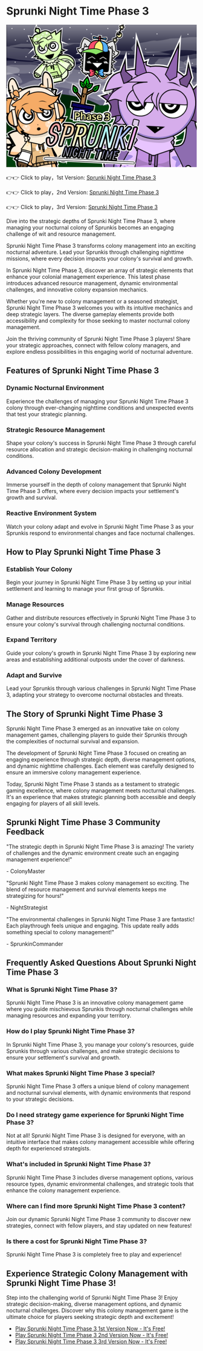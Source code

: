 # Sprunki Night Time Phase 3

![Sprunki Night Time Phase 3](https://raw.githubusercontent.com/sprunkiscrunkly/sprunki-night-time-phase-3/refs/heads/main/sprunki-night-time-phase-3.png "Sprunki Night Time Phase 3")

👉👉 Click to play，1st Version: [Sprunki Night Time Phase 3](https://sprunksters.com/sprunki-night-time-phase-3/ "Sprunki Night Time Phase 3")

👉👉 Click to play，2nd Version: [Sprunki Night Time Phase 3](https://sprunkiscrunkly.com/sprunki-night-time-phase-3/ "Sprunki Night Time Phase 3")

👉👉 Click to play，3rd Version: [Sprunki Night Time Phase 3](https://sprunkipyramixed.com/sprunki-night-time-phase-3/ "Sprunki Night Time Phase 3")

Dive into the strategic depths of Sprunki Night Time Phase 3, where managing your nocturnal colony of Sprunkis becomes an engaging challenge of wit and resource management.

Sprunki Night Time Phase 3 transforms colony management into an exciting nocturnal adventure. Lead your Sprunkis through challenging nighttime missions, where every decision impacts your colony's survival and growth.

In Sprunki Night Time Phase 3, discover an array of strategic elements that enhance your colonial management experience. This latest phase introduces advanced resource management, dynamic environmental challenges, and innovative colony expansion mechanics.

Whether you're new to colony management or a seasoned strategist, Sprunki Night Time Phase 3 welcomes you with its intuitive mechanics and deep strategic layers. The diverse gameplay elements provide both accessibility and complexity for those seeking to master nocturnal colony management.

Join the thriving community of Sprunki Night Time Phase 3 players! Share your strategic approaches, connect with fellow colony managers, and explore endless possibilities in this engaging world of nocturnal adventure.

## Features of Sprunki Night Time Phase 3

### Dynamic Nocturnal Environment

Experience the challenges of managing your Sprunki Night Time Phase 3 colony through ever-changing nighttime conditions and unexpected events that test your strategic planning.

### Strategic Resource Management

Shape your colony's success in Sprunki Night Time Phase 3 through careful resource allocation and strategic decision-making in challenging nocturnal conditions.

### Advanced Colony Development

Immerse yourself in the depth of colony management that Sprunki Night Time Phase 3 offers, where every decision impacts your settlement's growth and survival.

### Reactive Environment System

Watch your colony adapt and evolve in Sprunki Night Time Phase 3 as your Sprunkis respond to environmental changes and face nocturnal challenges.

## How to Play Sprunki Night Time Phase 3

### Establish Your Colony

Begin your journey in Sprunki Night Time Phase 3 by setting up your initial settlement and learning to manage your first group of Sprunkis.

### Manage Resources

Gather and distribute resources effectively in Sprunki Night Time Phase 3 to ensure your colony's survival through challenging nocturnal conditions.

### Expand Territory

Guide your colony's growth in Sprunki Night Time Phase 3 by exploring new areas and establishing additional outposts under the cover of darkness.

### Adapt and Survive

Lead your Sprunkis through various challenges in Sprunki Night Time Phase 3, adapting your strategy to overcome nocturnal obstacles and threats.

## The Story of Sprunki Night Time Phase 3

Sprunki Night Time Phase 3 emerged as an innovative take on colony management games, challenging players to guide their Sprunkis through the complexities of nocturnal survival and expansion.

The development of Sprunki Night Time Phase 3 focused on creating an engaging experience through strategic depth, diverse management options, and dynamic nighttime challenges. Each element was carefully designed to ensure an immersive colony management experience.

Today, Sprunki Night Time Phase 3 stands as a testament to strategic gaming excellence, where colony management meets nocturnal challenges. It's an experience that makes strategic planning both accessible and deeply engaging for players of all skill levels.

## Sprunki Night Time Phase 3 Community Feedback

"The strategic depth in Sprunki Night Time Phase 3 is amazing! The variety of challenges and the dynamic environment create such an engaging management experience!"

\- ColonyMaster

"Sprunki Night Time Phase 3 makes colony management so exciting. The blend of resource management and survival elements keeps me strategizing for hours!"

\- NightStrategist

"The environmental challenges in Sprunki Night Time Phase 3 are fantastic! Each playthrough feels unique and engaging. This update really adds something special to colony management!"

\- SprunkinCommander

## Frequently Asked Questions About Sprunki Night Time Phase 3

### What is Sprunki Night Time Phase 3?

Sprunki Night Time Phase 3 is an innovative colony management game where you guide mischievous Sprunkis through nocturnal challenges while managing resources and expanding your territory.

### How do I play Sprunki Night Time Phase 3?

In Sprunki Night Time Phase 3, you manage your colony's resources, guide Sprunkis through various challenges, and make strategic decisions to ensure your settlement's survival and growth.

### What makes Sprunki Night Time Phase 3 special?

Sprunki Night Time Phase 3 offers a unique blend of colony management and nocturnal survival elements, with dynamic environments that respond to your strategic decisions.

### Do I need strategy game experience for Sprunki Night Time Phase 3?

Not at all! Sprunki Night Time Phase 3 is designed for everyone, with an intuitive interface that makes colony management accessible while offering depth for experienced strategists.

### What's included in Sprunki Night Time Phase 3?

Sprunki Night Time Phase 3 includes diverse management options, various resource types, dynamic environmental challenges, and strategic tools that enhance the colony management experience.

### Where can I find more Sprunki Night Time Phase 3 content?

Join our dynamic Sprunki Night Time Phase 3 community to discover new strategies, connect with fellow players, and stay updated on new features!

### Is there a cost for Sprunki Night Time Phase 3?

Sprunki Night Time Phase 3 is completely free to play and experience!

## Experience Strategic Colony Management with Sprunki Night Time Phase 3!

Step into the challenging world of Sprunki Night Time Phase 3! Enjoy strategic decision-making, diverse management options, and dynamic nocturnal challenges. Discover why this colony management game is the ultimate choice for players seeking strategic depth and excitement!

- [Play Sprunki Night Time Phase 3 1st Version Now - It's Free!](https://sprunksters.com/sprunki-night-time-phase-3/)
- [Play Sprunki Night Time Phase 3 2nd Version Now - It's Free!](https://sprunkiscrunkly.com/sprunki-night-time-phase-3/)
- [Play Sprunki Night Time Phase 3 3rd Version Now - It's Free!](https://sprunkipyramixed.com/sprunki-night-time-phase-3/)
